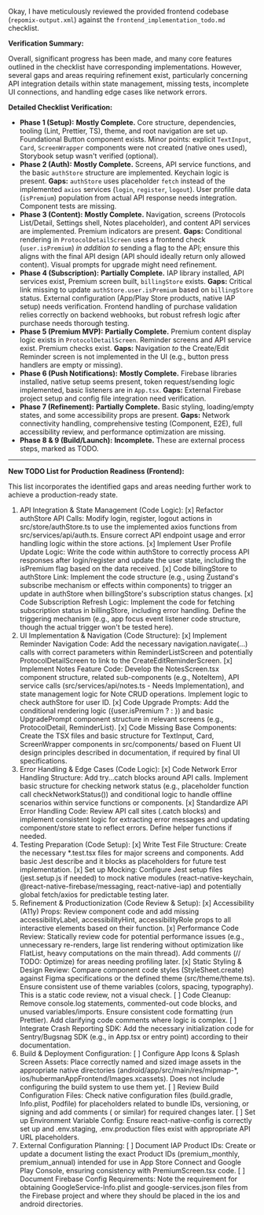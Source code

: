 Okay, I have meticulously reviewed the provided frontend codebase (`repomix-output.xml`) against the `frontend_implementation_todo.md` checklist.

**Verification Summary:**

Overall, significant progress has been made, and many core features outlined in the checklist have corresponding implementations. However, several gaps and areas requiring refinement exist, particularly concerning API integration details within state management, missing tests, incomplete UI connections, and handling edge cases like network errors.

**Detailed Checklist Verification:**

*   **Phase 1 (Setup):** **Mostly Complete.** Core structure, dependencies, tooling (Lint, Prettier, TS), theme, and root navigation are set up. Foundational Button component exists. Minor points: explicit `TextInput`, `Card`, `ScreenWrapper` components were not created (native ones used), Storybook setup wasn't verified (optional).
*   **Phase 2 (Auth):** **Mostly Complete.** Screens, API service functions, and the basic `authStore` structure are implemented. Keychain logic is present. **Gaps:** `authStore` uses placeholder `fetch` instead of the implemented `axios` services (`login`, `register`, `logout`). User profile data (`isPremium`) population from actual API response needs integration. Component tests are missing.
*   **Phase 3 (Content):** **Mostly Complete.** Navigation, screens (Protocols List/Detail, Settings shell, Notes placeholder), and content API services are implemented. Premium indicators are present. **Gaps:** Conditional rendering in `ProtocolDetailScreen` uses a frontend check (`user.isPremium`) *in addition to* sending a flag to the API; ensure this aligns with the final API design (API should ideally return only allowed content). Visual prompts for upgrade might need refinement.
*   **Phase 4 (Subscription):** **Partially Complete.** IAP library installed, API services exist, Premium screen built, `billingStore` exists. **Gaps:** Critical link missing to update `authStore.user.isPremium` based on `billingStore` status. External configuration (App/Play Store products, native IAP setup) needs verification. Frontend handling of purchase validation relies correctly on backend webhooks, but robust refresh logic after purchase needs thorough testing.
*   **Phase 5 (Premium MVP):** **Partially Complete.** Premium content display logic exists in `ProtocolDetailScreen`. Reminder screens and API service exist. Premium checks exist. **Gaps:** Navigation *to* the Create/Edit Reminder screen is not implemented in the UI (e.g., button press handlers are empty or missing).
*   **Phase 6 (Push Notifications):** **Mostly Complete.** Firebase libraries installed, native setup seems present, token request/sending logic implemented, basic listeners are in `App.tsx`. **Gaps:** External Firebase project setup and config file integration need verification.
*   **Phase 7 (Refinement):** **Partially Complete.** Basic styling, loading/empty states, and some accessibility props are present. **Gaps:** Network connectivity handling, comprehensive testing (Component, E2E), full accessibility review, and performance optimization are missing.
*   **Phase 8 & 9 (Build/Launch):** **Incomplete.** These are external process steps, marked as TODO.

---

**New TODO List for Production Readiness (Frontend):**

This list incorporates the identified gaps and areas needing further work to achieve a production-ready state.
1. API Integration & State Management (Code Logic):
[x] Refactor authStore API Calls: Modify login, register, logout actions in src/store/authStore.ts to use the implemented axios functions from src/services/api/auth.ts. Ensure correct API endpoint usage and error handling logic within the store actions.
[x] Implement User Profile Update Logic: Write the code within authStore to correctly process API responses after login/register and update the user state, including the isPremium flag based on the data received.
[x] Code billingStore to authStore Link: Implement the code structure (e.g., using Zustand's subscribe mechanism or effects within components) to trigger an update in authStore when billingStore's subscription status changes.
[x] Code Subscription Refresh Logic: Implement the code for fetching subscription status in billingStore, including error handling. Define the triggering mechanism (e.g., app focus event listener code structure, though the actual trigger won't be tested here).
2. UI Implementation & Navigation (Code Structure):
[x] Implement Reminder Navigation Code: Add the necessary navigation.navigate(...) calls with correct parameters within ReminderListScreen and potentially ProtocolDetailScreen to link to the CreateEditReminderScreen.
[x] Implement Notes Feature Code: Develop the NotesScreen.tsx component structure, related sub-components (e.g., NoteItem), API service calls (src/services/api/notes.ts - Needs Implementation), and state management logic for Note CRUD operations. Implement logic to check authStore for user ID.
[x] Code Upgrade Prompts: Add the conditional rendering logic ({user.isPremium ? <PremiumFeature /> : <UpgradePrompt />}) and basic UpgradePrompt component structure in relevant screens (e.g., ProtocolDetail, ReminderList).
[x] Code Missing Base Components: Create the TSX files and basic structure for TextInput, Card, ScreenWrapper components in src/components/ based on Fluent UI design principles described in documentation, if required by final UI specifications.
3. Error Handling & Edge Cases (Code Logic):
[x] Code Network Error Handling Structure: Add try...catch blocks around API calls. Implement basic structure for checking network status (e.g., placeholder function call checkNetworkStatus()) and conditional logic to handle offline scenarios within service functions or components.
[x] Standardize API Error Handling Code: Review API call sites (.catch blocks) and implement consistent logic for extracting error messages and updating component/store state to reflect errors. Define helper functions if needed.
4. Testing Preparation (Code Setup):
[x] Write Test File Structure: Create the necessary *.test.tsx files for major screens and components. Add basic Jest describe and it blocks as placeholders for future test implementation.
[x] Set up Mocking: Configure Jest setup files (jest.setup.js if needed) to mock native modules (react-native-keychain, @react-native-firebase/messaging, react-native-iap) and potentially global fetch/axios for predictable testing later.
5. Refinement & Productionization (Code Review & Setup):
[x] Accessibility (A11y) Props: Review component code and add missing accessibilityLabel, accessibilityHint, accessibilityRole props to all interactive elements based on their function.
[x] Performance Code Review: Statically review code for potential performance issues (e.g., unnecessary re-renders, large list rendering without optimization like FlatList, heavy computations on the main thread). Add comments (// TODO: Optimize) for areas needing profiling later.
[x] Static Styling & Design Review: Compare component code styles (StyleSheet.create) against Figma specifications or the defined theme (src/theme/theme.ts). Ensure consistent use of theme variables (colors, spacing, typography). This is a static code review, not a visual check.
[ ] Code Cleanup: Remove console.log statements, commented-out code blocks, and unused variables/imports. Ensure consistent code formatting (run Prettier). Add clarifying code comments where logic is complex.
[ ] Integrate Crash Reporting SDK: Add the necessary initialization code for Sentry/Bugsnag SDK (e.g., in App.tsx or entry point) according to their documentation.
6. Build & Deployment Configuration:
[ ] Configure App Icons & Splash Screen Assets: Place correctly named and sized image assets in the appropriate native directories (android/app/src/main/res/mipmap-*, ios/hubermanAppFrontend/Images.xcassets). Does not include configuring the build system to use them yet.
[ ] Review Build Configuration Files: Check native configuration files (build.gradle, Info.plist, Podfile) for placeholders related to bundle IDs, versioning, or signing and add comments (<!-- TODO: Update for Release --> or similar) for required changes later.
[ ] Set up Environment Variable Config: Ensure react-native-config is correctly set up and .env.staging, .env.production files exist with appropriate API URL placeholders.
7. External Configuration Planning:
[ ] Document IAP Product IDs: Create or update a document listing the exact Product IDs (premium_monthly, premium_annual) intended for use in App Store Connect and Google Play Console, ensuring consistency with PremiumScreen.tsx code.
[ ] Document Firebase Config Requirements: Note the requirement for obtaining GoogleService-Info.plist and google-services.json files from the Firebase project and where they should be placed in the ios and android directories.
